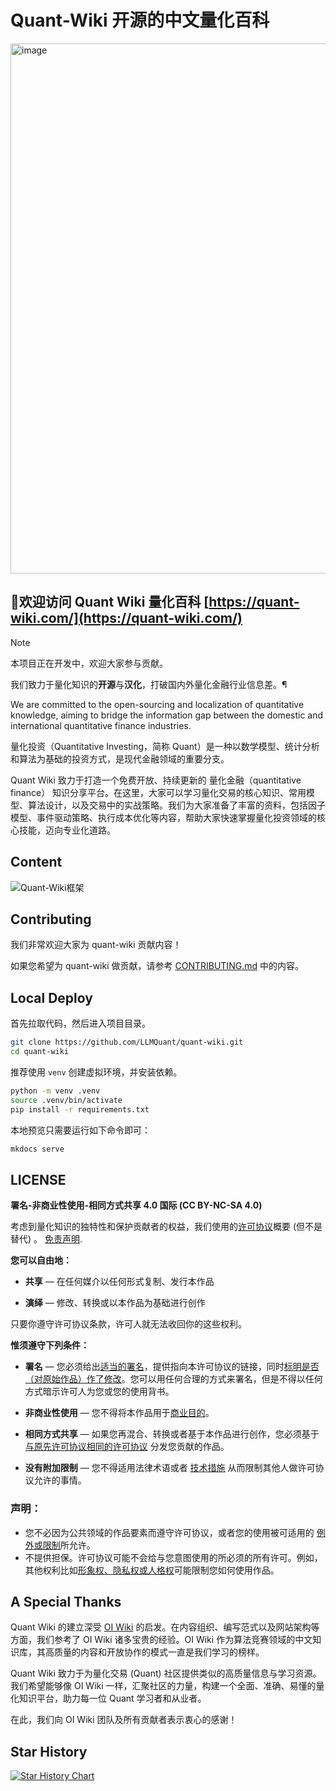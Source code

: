 # Quant-Wiki 开源的中文量化百科

<img width="848" alt="image" src="https://github.com/user-attachments/assets/6d3b37b3-1bf3-4452-9833-f864c597c00d" />

## 👏欢迎访问 Quant Wiki 量化百科  [https://quant-wiki.com/](https://quant-wiki.com/)


> [!NOTE]
> 本项目正在开发中，欢迎大家参与贡献。

我们致力于量化知识的**开源**与**汉化**，打破国内外量化金融行业信息差。¶

We are committed to the open-sourcing and localization of quantitative knowledge, aiming to bridge the information gap between the domestic and international quantitative finance industries.

量化投资（Quantitative Investing，简称 Quant）是一种以数学模型、统计分析和算法为基础的投资方式，是现代金融领域的重要分支。

Quant Wiki 致力于打造一个免费开放、持续更新的 量化金融（quantitative finance） 知识分享平台。在这里，大家可以学习量化交易的核心知识、常用模型、算法设计，以及交易中的实战策略。我们为大家准备了丰富的资料，包括因子模型、事件驱动策略、执行成本优化等内容，帮助大家快速掌握量化投资领域的核心技能，迈向专业化道路。

## **Content**

![Quant-Wiki框架](https://fastly.jsdelivr.net/gh/bucketio/img12@main/2025/01/21/1737422354226-7661075b-8ae2-4716-9569-7c8ec95323ae.png)

## Contributing

我们非常欢迎大家为 quant-wiki 贡献内容！

如果您希望为 quant-wiki 做贡献，请参考 [CONTRIBUTING.md](.github/CONTRIBUTING.md) 中的内容。

## Local Deploy

首先拉取代码，然后进入项目目录。

```bash
git clone https://github.com/LLMQuant/quant-wiki.git
cd quant-wiki
```

推荐使用 `venv` 创建虚拟环境，并安装依赖。

```bash
python -m venv .venv
source .venv/bin/activate
pip install -r requirements.txt
```

本地预览只需要运行如下命令即可：

```bash
mkdocs serve
```

## LICENSE

**署名-非商业性使用-相同方式共享 4.0 国际 (CC BY-NC-SA 4.0)**

考虑到量化知识的独特性和保护贡献者的权益，我们使用的[许可协议](https://creativecommons.org/licenses/by-nc-sa/4.0/legalcode.zh-Hans)概要 (但不是替代) 。 [免责声明](https://creativecommons.org/licenses/by-nc-sa/4.0/deed.zh#).

**您可以自由地：**

- **共享** — 在任何媒介以任何形式复制、发行本作品

- **演绎** — 修改、转换或以本作品为基础进行创作

只要你遵守许可协议条款，许可人就无法收回你的这些权利。

**惟须遵守下列条件：**

- **署名** — 您必须给出[适当的署名](https://creativecommons.org/licenses/by-nc-sa/4.0/deed.zh#)，提供指向本许可协议的链接，同时[标明是否（对原始作品）作了修改](https://creativecommons.org/licenses/by-nc-sa/4.0/deed.zh#)。您可以用任何合理的方式来署名，但是不得以任何方式暗示许可人为您或您的使用背书。
- **非商业性使用** — 您不得将本作品用于[商业目的](https://creativecommons.org/licenses/by-nc-sa/4.0/deed.zh#)。
- **相同方式共享** — 如果您再混合、转换或者基于本作品进行创作，您必须基于[与原先许可协议相同的许可协议](https://creativecommons.org/licenses/by-nc-sa/4.0/deed.zh#) 分发您贡献的作品。

- **没有附加限制** — 您不得适用法律术语或者 [技术措施](https://creativecommons.org/licenses/by-nc-sa/4.0/deed.zh#) 从而限制其他人做许可协议允许的事情。

### 声明：

- 您不必因为公共领域的作品要素而遵守许可协议，或者您的使用被可适用的 [例外或限制](https://creativecommons.org/licenses/by-nc-sa/4.0/deed.zh#)所允许。
- 不提供担保。许可协议可能不会给与您意图使用的所必须的所有许可。例如，其他权利比如[形象权、隐私权或人格权](https://creativecommons.org/licenses/by-nc-sa/4.0/deed.zh#)可能限制您如何使用作品。

## A Special Thanks

Quant Wiki 的建立深受 [OI Wiki](https://oi-wiki.org/) 的启发。在内容组织、编写范式以及网站架构等方面，我们参考了 OI Wiki 诸多宝贵的经验。OI Wiki 作为算法竞赛领域的中文知识库，其高质量的内容和开放协作的模式一直是我们学习的榜样。

Quant Wiki 致力于为量化交易 (Quant) 社区提供类似的高质量信息与学习资源。我们希望能够像 OI Wiki 一样，汇聚社区的力量，构建一个全面、准确、易懂的量化知识平台，助力每一位 Quant 学习者和从业者。

在此，我们向 OI Wiki 团队及所有贡献者表示衷心的感谢！

## Star History

[![Star History Chart](https://api.star-history.com/svg?repos=LLMQuant/quant-wiki&type=Date)](https://star-history.com/#LLMQuant/quant-wiki&Date)
